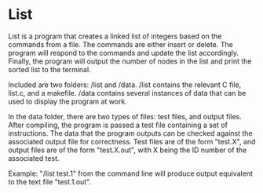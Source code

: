 # List
List is a program that creates a linked list of integers based on the commands from a file.  The commands are either insert or delete.  The program will respond to the commands and update the list accordingly.  Finally, the program will output the number of nodes in the list and print the sorted list to the terminal.

Included are two folders: /list and /data. /list contains the relevant C file, list.c, and a makefile. /data contains several instances of data that can be used to display the program at work.

In the data folder, there are two types of files: test files, and output files.  After compiling, the program is passed a test file containing a set of instructions.  The data that the program outputs can be checked against the associated output file for correctness.  Test files are of the form "test.X", and output files are of the form "test.X.out", with X being the ID number of the associated test.

Example: "/list test.1" from the command line will produce output equivalent to the text file "test.1.out".
